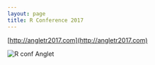 ```yaml
---
layout: page
title: R Conference 2017
---
```


[http://angletr2017.com](http://angletr2017.com)



<img src="http://angletr2017.com/FIG/Anglet_Journees_R.png" alt="R conf Anglet">
